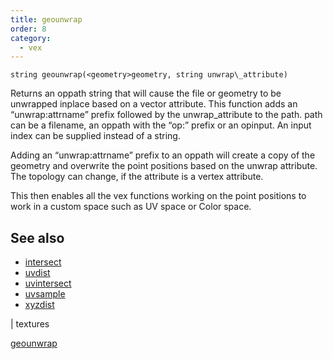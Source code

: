 ```yaml
---
title: geounwrap
order: 8
category:
  - vex
---
```


`string geounwrap(<geometry>geometry, string unwrap\_attribute)`

Returns an oppath string that will cause the file or geometry to be unwrapped inplace based on a vector attribute.
This function adds an “unwrap:attrname” prefix followed by the unwrap_attribute to the path.
path can be a filename, an oppath with the “op:” prefix or an opinput.
An input index can be supplied instead of a string.

Adding an “unwrap:attrname” prefix to an oppath will create a copy of the geometry and overwrite the point positions based on the unwrap attribute. The topology can change, if the attribute is a vertex attribute.

This then enables all the vex functions working on the point positions to work in a custom space such as UV space or Color space.

## See also

- [intersect](intersect.html)
- [uvdist](uvdist.html)
- [uvintersect](uvintersect.html)
- [uvsample](uvsample.html)
- [xyzdist](xyzdist.html)

|
textures

[geounwrap](geounwrap.html)
